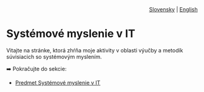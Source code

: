 <div align="right">
  <a href="../sk/index.md">Slovensky</a> | <a href="../en/index.md">English</a>
</div>

# Systémové myslenie v IT

Vitajte na stránke, ktorá zhŕňa moje aktivity v oblasti výučby a metodík súvisiacich so systémovým myslením.

➡️ Pokračujte do sekcie:

- [Predmet Systémové myslenie v IT](class_SystemThinkingInIT/index.md)
